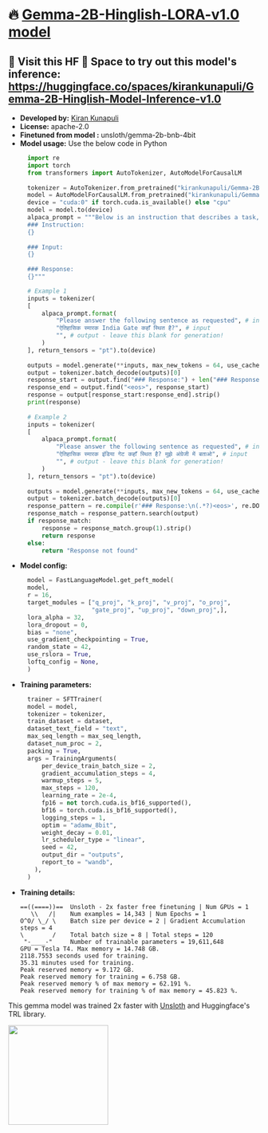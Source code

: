 # 🔥 [Gemma-2B-Hinglish-LORA-v1.0 model](https://huggingface.co/kirankunapuli/Gemma-2B-Hinglish-LORA-v1.0)
## 🚀 Visit this HF 🤗 Space to try out this model's inference: https://huggingface.co/spaces/kirankunapuli/Gemma-2B-Hinglish-Model-Inference-v1.0

- **Developed by:** [Kiran Kunapuli](https://www.linkedin.com/in/kirankunapuli/)
- **License:** apache-2.0
- **Finetuned from model :** unsloth/gemma-2b-bnb-4bit
- **Model usage:** Use the below code in Python
  ```python
    import re
    import torch
    from transformers import AutoTokenizer, AutoModelForCausalLM
    
    tokenizer = AutoTokenizer.from_pretrained("kirankunapuli/Gemma-2B-Hinglish-LORA-v1.0")
    model = AutoModelForCausalLM.from_pretrained("kirankunapuli/Gemma-2B-Hinglish-LORA-v1.0")
    device = "cuda:0" if torch.cuda.is_available() else "cpu"
    model = model.to(device)
    alpaca_prompt = """Below is an instruction that describes a task, paired with an input that provides further context. Write a response that appropriately completes the request.
    ### Instruction:
    {}
    
    ### Input:
    {}
    
    ### Response:
    {}"""
  
    # Example 1
    inputs = tokenizer(
    [
        alpaca_prompt.format(
            "Please answer the following sentence as requested", # instruction
            "ऐतिहासिक स्मारक India Gate कहाँ स्थित है?", # input
            "", # output - leave this blank for generation!
        )
    ], return_tensors = "pt").to(device)
    
    outputs = model.generate(**inputs, max_new_tokens = 64, use_cache = True)
    output = tokenizer.batch_decode(outputs)[0]
    response_start = output.find("### Response:") + len("### Response:")
    response_end = output.find("<eos>", response_start)
    response = output[response_start:response_end].strip()
    print(response)
    
    # Example 2
    inputs = tokenizer(
    [
        alpaca_prompt.format(
            "Please answer the following sentence as requested", # instruction
            "ऐतिहासिक स्मारक इंडिया गेट कहाँ स्थित है? मुझे अंग्रेजी में बताओ", # input
            "", # output - leave this blank for generation!
        )
    ], return_tensors = "pt").to(device)
    
    outputs = model.generate(**inputs, max_new_tokens = 64, use_cache = True)
    output = tokenizer.batch_decode(outputs)[0]
    response_pattern = re.compile(r'### Response:\n(.*?)<eos>', re.DOTALL)
    response_match = response_pattern.search(output)
    if response_match:
        response = response_match.group(1).strip()
        return response
    else:
        return "Response not found"
  ```
- **Model config:**
  ```python
    model = FastLanguageModel.get_peft_model(
    model,
    r = 16, 
    target_modules = ["q_proj", "k_proj", "v_proj", "o_proj",
                      "gate_proj", "up_proj", "down_proj",],
    lora_alpha = 32,
    lora_dropout = 0, 
    bias = "none",   
    use_gradient_checkpointing = True, 
    random_state = 42,
    use_rslora = True,  
    loftq_config = None, 
    )
  ```
- **Training parameters:**
  ```python
    trainer = SFTTrainer(
    model = model,
    tokenizer = tokenizer,
    train_dataset = dataset,
    dataset_text_field = "text",
    max_seq_length = max_seq_length,
    dataset_num_proc = 2,
    packing = True,
    args = TrainingArguments(
        per_device_train_batch_size = 2,
        gradient_accumulation_steps = 4,
        warmup_steps = 5,
        max_steps = 120,
        learning_rate = 2e-4,
        fp16 = not torch.cuda.is_bf16_supported(),
        bf16 = torch.cuda.is_bf16_supported(),
        logging_steps = 1,
        optim = "adamw_8bit",
        weight_decay = 0.01,
        lr_scheduler_type = "linear",
        seed = 42,
        output_dir = "outputs",
        report_to = "wandb",
      ),
    )
  ```
- **Training details:**
  ```
  ==((====))==  Unsloth - 2x faster free finetuning | Num GPUs = 1
     \\   /|    Num examples = 14,343 | Num Epochs = 1
  O^O/ \_/ \    Batch size per device = 2 | Gradient Accumulation steps = 4
  \        /    Total batch size = 8 | Total steps = 120
   "-____-"     Number of trainable parameters = 19,611,648
  GPU = Tesla T4. Max memory = 14.748 GB.
  2118.7553 seconds used for training.
  35.31 minutes used for training.
  Peak reserved memory = 9.172 GB.
  Peak reserved memory for training = 6.758 GB.
  Peak reserved memory % of max memory = 62.191 %.
  Peak reserved memory for training % of max memory = 45.823 %.
  ```

This gemma model was trained 2x faster with [Unsloth](https://github.com/unslothai/unsloth) and Huggingface's TRL library.

[<img src="https://raw.githubusercontent.com/unslothai/unsloth/main/images/unsloth%20made%20with%20love.png" width="200"/>](https://github.com/unslothai/unsloth)
